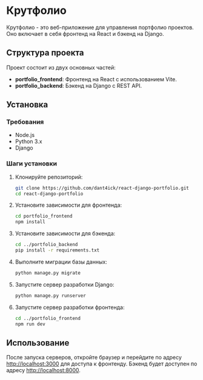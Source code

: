 # Крутфолио

Крутфолио - это веб-приложение для управления портфолио проектов. Оно включает в себя фронтенд на React и бэкенд на Django.

## Структура проекта

Проект состоит из двух основных частей:

- **portfolio_frontend**: Фронтенд на React с использованием Vite.
- **portfolio_backend**: Бэкенд на Django с REST API.

## Установка

### Требования

- Node.js
- Python 3.x
- Django

### Шаги установки

1. Клонируйте репозиторий:

    ```sh
    git clone https://github.com/dant4ick/react-django-portfolio.git
    cd react-django-portfolio
    ```

2. Установите зависимости для фронтенда:

    ```sh
    cd portfolio_frontend
    npm install
    ```

3. Установите зависимости для бэкенда:

    ```sh
    cd ../portfolio_backend
    pip install -r requirements.txt
    ```

4. Выполните миграции базы данных:

    ```sh
    python manage.py migrate
    ```

5. Запустите сервер разработки Django:

    ```sh
    python manage.py runserver
    ```

6. Запустите сервер разработки фронтенда:

    ```sh
    cd ../portfolio_frontend
    npm run dev
    ```

## Использование

После запуска серверов, откройте браузер и перейдите по адресу [http://localhost:3000](http://localhost:3000) для доступа к фронтенду. Бэкенд будет доступен по адресу [http://localhost:8000](http://localhost:8000).

